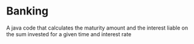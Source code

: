 # Banking

A java code that calculates the maturity amount and the interest liable on the sum invested for a given time and interest rate
